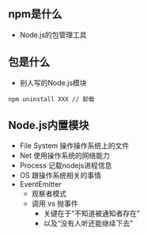 ## npm是什么
- Node.js的包管理工具

## 包是什么
- 别人写的Node.js模块

```
npm uninstall XXX // 卸载
```

## Node.js内置模块
- File System 操作操作系统上的文件
- Net 使用操作系统的网络能力
- Process 记载nodejs进程信息
- OS 跟操作系统相关的事情
- EventEmitter 
  - 观察者模式
  - 调用 vs 抛事件
    - 关键在于“不知道被通知者存在”
    - 以及“没有人听还能继续下去”